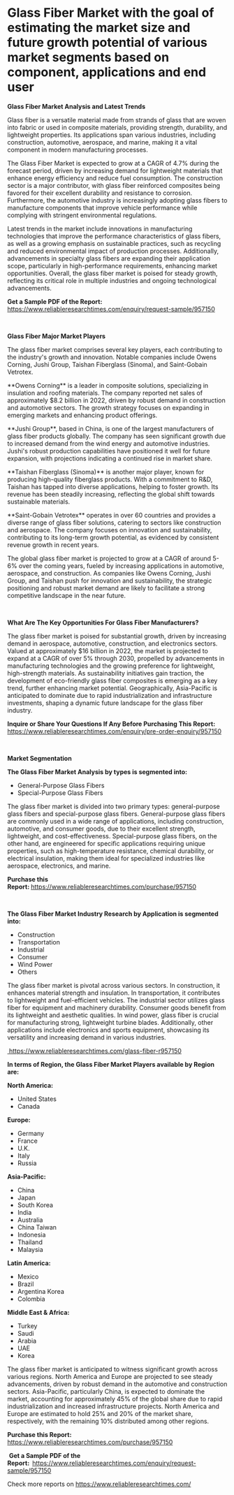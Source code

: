 <p><h1>Glass Fiber Market with the goal of estimating the market size and future growth potential of various market segments based on component, applications and end user</h1></p><p><strong>Glass Fiber Market Analysis and Latest Trends</strong></p>
<p><p>Glass fiber is a versatile material made from strands of glass that are woven into fabric or used in composite materials, providing strength, durability, and lightweight properties. Its applications span various industries, including construction, automotive, aerospace, and marine, making it a vital component in modern manufacturing processes.</p><p>The Glass Fiber Market is expected to grow at a CAGR of 4.7% during the forecast period, driven by increasing demand for lightweight materials that enhance energy efficiency and reduce fuel consumption. The construction sector is a major contributor, with glass fiber reinforced composites being favored for their excellent durability and resistance to corrosion. Furthermore, the automotive industry is increasingly adopting glass fibers to manufacture components that improve vehicle performance while complying with stringent environmental regulations.</p><p>Latest trends in the market include innovations in manufacturing technologies that improve the performance characteristics of glass fibers, as well as a growing emphasis on sustainable practices, such as recycling and reduced environmental impact of production processes. Additionally, advancements in specialty glass fibers are expanding their application scope, particularly in high-performance requirements, enhancing market opportunities. Overall, the glass fiber market is poised for steady growth, reflecting its critical role in multiple industries and ongoing technological advancements.</p></p>
<p><strong>Get a Sample PDF of the Report:&nbsp;</strong> <a href="https://www.reliableresearchtimes.com/enquiry/request-sample/957150?utm_campaign=2143&utm_medium=2&utm_source=Github&utm_content=ia&utm_term=30012025&utm_id=glass-fiber">https://www.reliableresearchtimes.com/enquiry/request-sample/957150</a></p>
<p>&nbsp;</p>
<p><strong>Glass Fiber Major Market Players</strong></p>
<p><p>The glass fiber market comprises several key players, each contributing to the industry's growth and innovation. Notable companies include Owens Corning, Jushi Group, Taishan Fiberglass (Sinoma), and Saint-Gobain Vetrotex.</p><p>**Owens Corning** is a leader in composite solutions, specializing in insulation and roofing materials. The company reported net sales of approximately $8.2 billion in 2022, driven by robust demand in construction and automotive sectors. The growth strategy focuses on expanding in emerging markets and enhancing product offerings.</p><p>**Jushi Group**, based in China, is one of the largest manufacturers of glass fiber products globally. The company has seen significant growth due to increased demand from the wind energy and automotive industries. Jushi's robust production capabilities have positioned it well for future expansion, with projections indicating a continued rise in market share.</p><p>**Taishan Fiberglass (Sinoma)** is another major player, known for producing high-quality fiberglass products. With a commitment to R&D, Taishan has tapped into diverse applications, helping to foster growth. Its revenue has been steadily increasing, reflecting the global shift towards sustainable materials.</p><p>**Saint-Gobain Vetrotex** operates in over 60 countries and provides a diverse range of glass fiber solutions, catering to sectors like construction and aerospace. The company focuses on innovation and sustainability, contributing to its long-term growth potential, as evidenced by consistent revenue growth in recent years.</p><p>The global glass fiber market is projected to grow at a CAGR of around 5-6% over the coming years, fueled by increasing applications in automotive, aerospace, and construction. As companies like Owens Corning, Jushi Group, and Taishan push for innovation and sustainability, the strategic positioning and robust market demand are likely to facilitate a strong competitive landscape in the near future.</p></p>
<p>&nbsp;</p>
<p><strong>What Are The Key Opportunities For Glass Fiber Manufacturers?</strong></p>
<p><p>The glass fiber market is poised for substantial growth, driven by increasing demand in aerospace, automotive, construction, and electronics sectors. Valued at approximately $16 billion in 2022, the market is projected to expand at a CAGR of over 5% through 2030, propelled by advancements in manufacturing technologies and the growing preference for lightweight, high-strength materials. As sustainability initiatives gain traction, the development of eco-friendly glass fiber composites is emerging as a key trend, further enhancing market potential. Geographically, Asia-Pacific is anticipated to dominate due to rapid industrialization and infrastructure investments, shaping a dynamic future landscape for the glass fiber industry.</p></p>
<p><strong>Inquire or Share Your Questions If Any Before Purchasing This Report:</strong> <a href="https://www.reliableresearchtimes.com/enquiry/pre-order-enquiry/957150?utm_campaign=2143&utm_medium=2&utm_source=Github&utm_content=ia&utm_term=30012025&utm_id=glass-fiber">https://www.reliableresearchtimes.com/enquiry/pre-order-enquiry/957150</a></p>
<p>&nbsp;</p>
<p><strong>Market Segmentation</strong></p>
<p><strong>The Glass Fiber Market Analysis by types is segmented into:</strong></p>
<p><ul><li>General-Purpose Glass Fibers</li><li>Special-Purpose Glass Fibers</li></ul></p>
<p><p>The glass fiber market is divided into two primary types: general-purpose glass fibers and special-purpose glass fibers. General-purpose glass fibers are commonly used in a wide range of applications, including construction, automotive, and consumer goods, due to their excellent strength, lightweight, and cost-effectiveness. Special-purpose glass fibers, on the other hand, are engineered for specific applications requiring unique properties, such as high-temperature resistance, chemical durability, or electrical insulation, making them ideal for specialized industries like aerospace, electronics, and marine.</p></p>
<p><strong>Purchase this Report:&nbsp;</strong><a href="https://www.reliableresearchtimes.com/purchase/957150?utm_campaign=2143&utm_medium=2&utm_source=Github&utm_content=ia&utm_term=30012025&utm_id=glass-fiber">https://www.reliableresearchtimes.com/purchase/957150</a></p>
<p>&nbsp;</p>
<p><strong>The Glass Fiber Market Industry Research by Application is segmented into:</strong></p>
<p><ul><li>Construction</li><li>Transportation</li><li>Industrial</li><li>Consumer</li><li>Wind Power</li><li>Others</li></ul></p>
<p><p>The glass fiber market is pivotal across various sectors. In construction, it enhances material strength and insulation. In transportation, it contributes to lightweight and fuel-efficient vehicles. The industrial sector utilizes glass fiber for equipment and machinery durability. Consumer goods benefit from its lightweight and aesthetic qualities. In wind power, glass fiber is crucial for manufacturing strong, lightweight turbine blades. Additionally, other applications include electronics and sports equipment, showcasing its versatility and increasing demand in various industries.</p></p>
<p><a href="https://www.reliableresearchtimes.com/glass-fiber-r957150?utm_campaign=2143&utm_medium=2&utm_source=Github&utm_content=ia&utm_term=30012025&utm_id=glass-fiber">&nbsp;https://www.reliableresearchtimes.com/glass-fiber-r957150</a></p>
<p><strong>In terms of Region, the Glass Fiber Market Players available by Region are:</strong></p>
<p>
    <p> <strong> North America: </strong>
        <ul>
            <li>United States</li>
            <li>Canada</li>
        </ul>
        </p> 
    <p> <strong> Europe: </strong>
        <ul>
            <li>Germany</li>
            <li>France</li>
            <li>U.K.</li>
            <li>Italy</li>
            <li>Russia</li>
        </ul>
        </p> 
    <p> <strong> Asia-Pacific: </strong>
        <ul>
            <li>China</li>
            <li>Japan</li>
            <li>South Korea</li>
            <li>India</li>
            <li>Australia</li>
            <li>China Taiwan</li>
            <li>Indonesia</li>
            <li>Thailand</li>
            <li>Malaysia</li>
        </ul>
        </p> 
    <p> <strong> Latin America: </strong>
        <ul>
            <li>Mexico</li>
            <li>Brazil</li>
            <li>Argentina Korea</li>
            <li>Colombia</li>
        </ul>
        </p> 
    <p> <strong> Middle East & Africa: </strong>
        <ul>
            <li>Turkey</li>
            <li>Saudi</li>
            <li>Arabia</li>
            <li>UAE</li>
            <li>Korea</li>
        </ul>
    </p>
    </p>
<p><p>The glass fiber market is anticipated to witness significant growth across various regions. North America and Europe are projected to see steady advancements, driven by robust demand in the automotive and construction sectors. Asia-Pacific, particularly China, is expected to dominate the market, accounting for approximately 45% of the global share due to rapid industrialization and increased infrastructure projects. North America and Europe are estimated to hold 25% and 20% of the market share, respectively, with the remaining 10% distributed among other regions.</p></p>
<p><strong>Purchase this Report: </strong><a href="https://www.reliableresearchtimes.com/purchase/957150?utm_campaign=2143&utm_medium=2&utm_source=Github&utm_content=ia&utm_term=30012025&utm_id=glass-fiber">https://www.reliableresearchtimes.com/purchase/957150</a></p>
<p>&nbsp;<strong>Get a Sample PDF of the Report:&nbsp;&nbsp;</strong><a href="https://www.reliableresearchtimes.com/enquiry/request-sample/957150?utm_campaign=2143&utm_medium=2&utm_source=Github&utm_content=ia&utm_term=30012025&utm_id=glass-fiber">https://www.reliableresearchtimes.com/enquiry/request-sample/957150</a></p>
<p><strong></strong></p>
<p>Check more reports on <a href="https://www.reliableresearchtimes.com/?utm_campaign=2143&utm_medium=2&utm_source=Github&utm_content=ia&utm_term=30012025&utm_id=glass-fiber">https://www.reliableresearchtimes.com/</a></p>